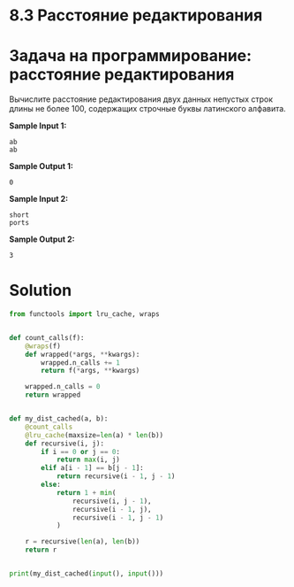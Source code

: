 # 8.3 Расстояние редактирования

# Задача на программирование: расстояние редактирования

Вычислите расстояние редактирования двух данных непустых строк длины не более 100, содержащих строчные буквы латинского
алфавита.

**Sample Input 1:**

```
ab
ab
```

**Sample Output 1:**

```
0
```

**Sample Input 2:**

```
short
ports
```

**Sample Output 2:**

```
3
```

# Solution

```python
from functools import lru_cache, wraps


def count_calls(f):
    @wraps(f)
    def wrapped(*args, **kwargs):
        wrapped.n_calls += 1
        return f(*args, **kwargs)

    wrapped.n_calls = 0
    return wrapped


def my_dist_cached(a, b):
    @count_calls
    @lru_cache(maxsize=len(a) * len(b))
    def recursive(i, j):
        if i == 0 or j == 0:
            return max(i, j)
        elif a[i - 1] == b[j - 1]:
            return recursive(i - 1, j - 1)
        else:
            return 1 + min(
                recursive(i, j - 1),
                recursive(i - 1, j),
                recursive(i - 1, j - 1)
            )

    r = recursive(len(a), len(b))
    return r


print(my_dist_cached(input(), input()))
```